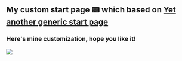 ## My custom start page 📟 which based on [Yet another generic start page](https://github.com/PrettyCoffee/yet-another-generic-startpage)

### Here's mine customization, hope you like it!

![](https://github.com/iamverysimp1e/startpage/blob/main/Screenshots/image1.png)
